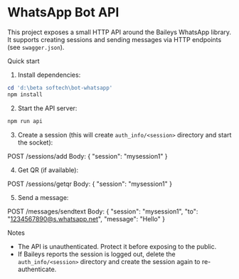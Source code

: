 # WhatsApp Bot API

This project exposes a small HTTP API around the Baileys WhatsApp library. It supports creating sessions and sending messages via HTTP endpoints (see `swagger.json`).

Quick start

1. Install dependencies:

```powershell
cd 'd:\beta softech\bot-whatsapp'
npm install
```

2. Start the API server:

```powershell
npm run api
```

3. Create a session (this will create `auth_info/<session>` directory and start the socket):

POST /sessions/add
Body: { "session": "mysession1" }

4. Get QR (if available):

POST /sessions/getqr
Body: { "session": "mysession1" }

5. Send a message:

POST /messages/sendtext
Body: { "session": "mysession1", "to": "1234567890@s.whatsapp.net", "message": "Hello" }

Notes
- The API is unauthenticated. Protect it before exposing to the public.
- If Baileys reports the session is logged out, delete the `auth_info/<session>` directory and create the session again to re-authenticate.
